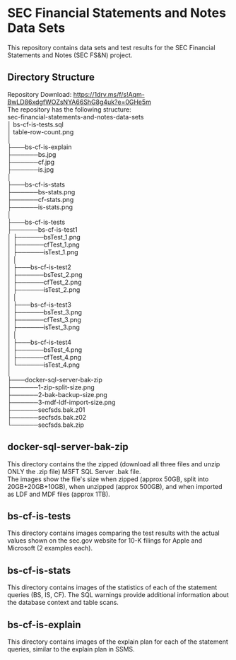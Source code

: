 # SEC Financial Statements and Notes Data Sets
  
This repository contains data sets and test results for the SEC Financial Statements and Notes (SEC FS&N) project.

## Directory Structure  
Repository Download: https://1drv.ms/f/s!Aqm-BwLD86xdgfWOZsNYA66ShG8g4uk?e=0GHe5m  
The repository has the following structure:  
sec-financial-statements-and-notes-data-sets  
│   bs-cf-is-tests.sql  
│   table-row-count.png  
│  
├───bs-cf-is-explain  
├──────bs.jpg  
├──────cf.jpg  
├──────is.jpg  
│  
├───bs-cf-is-stats  
├──────bs-stats.png  
├──────cf-stats.png  
├──────is-stats.png  
│  
├───bs-cf-is-tests  
├──────bs-cf-is-test1  
│   ├──────bsTest_1.png  
│   ├──────cfTest_1.png  
│   ├──────isTest_1.png  
│   │  
│   ├───bs-cf-is-test2  
│   ├──────bsTest_2.png  
│   ├──────cfTest_2.png  
│   ├──────isTest_2.png  
│   │  
│   ├───bs-cf-is-test3  
│   ├──────bsTest_3.png  
│   ├──────cfTest_3.png  
│   ├──────isTest_3.png  
│   │  
│   ├───bs-cf-is-test4  
│   ├──────bsTest_4.png  
│   ├──────cfTest_4.png  
│   └──────isTest_4.png  
│  
├───docker-sql-server-bak-zip  
├──────1-zip-split-size.png  
├──────2-bak-backup-size.png  
├──────3-mdf-ldf-import-size.png  
├──────secfsds.bak.z01  
├──────secfsds.bak.z02  
└──────secfsds.bak.zip  
    
## docker-sql-server-bak-zip
  
This directory contains the the zipped (download all three files and unzip ONLY the .zip file) MSFT SQL Server .bak file.  
The images show the file's size when zipped (approx 50GB, split into 20GB+20GB+10GB), when unzipped (approx 500GB), and when imported as LDF and MDF files (approx 1TB).  
  
## bs-cf-is-tests
  
This directory contains images comparing the test results with the actual values shown on the sec.gov website for 10-K filings for Apple and Microsoft (2 examples each).  
  
## bs-cf-is-stats
  
This directory contains images of the statistics of each of the statement queries (BS, IS, CF). The SQL warnings provide additional information about the database context and table scans.  
  
## bs-cf-is-explain
  
This directory contains images of the explain plan for each of the statement queries, similar to the explain plan in SSMS.  

